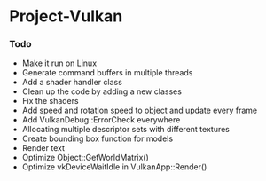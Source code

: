 # Project-Vulkan

### Todo
- Make it run on Linux
- Generate command buffers in multiple threads
- Add a shader handler class
- Clean up the code by adding a new classes
- Fix the shaders
- Add speed and rotation speed to object and update every frame
- Add VulkanDebug::ErrorCheck everywhere
- Allocating multiple descriptor sets with different textures
- Create bounding box function for models
- Render text
- Optimize Object::GetWorldMatrix()
- Optimize vkDeviceWaitIdle in VulkanApp::Render()
